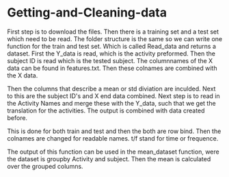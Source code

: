 # Getting-and-Cleaning-data

First step is to download the files. Then there is a training set and a test set which
need to be read. The folder structure is the same so we can write one function for
the train and test set. Which is called Read_data and returns a dataset. First the
Y_data is read, which is the activity preformed. Then the subject ID is read which is 
the tested subject. The columnnames of the X data can be found in features.txt. Then these 
colnames are combined with the X data.
 
Then the columns that describe a mean or std diviation are inculded. Next to this are
the subject ID's and X end data combined. Next step is to read in the Activity Names and
merge these with the Y_data, such that we get the translation for the activities. 
The output is combined with data created before.

This is done for both train and test and then the both are row bind. Then the colnames
are changed for readable names. t/f stand for time or frequence.

The output of this function can be used in the mean_dataset function, were the dataset
is groupby Activity and subject. Then the mean is calculated over the grouped columns.